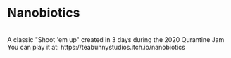 # Nanobiotics
<br>
A classic "Shoot 'em up" created in 3 days during the 2020 Qurantine Jam
<br>
You can play it at: https://teabunnystudios.itch.io/nanobiotics


